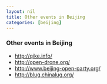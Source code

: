 ```yaml
---
layout: nil
title: Other events in Beijing
categories: [beijing]
---
```


### Other events in Beijing


- <http://qike.info/>
- <http://open-drone.org/>
- <http://www.beijing-open-party.org/>
- <http://blug.chinalug.org/>